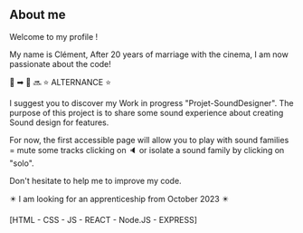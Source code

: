 ## About me
Welcome to my profile !

My name is Clément,
After 20 years of marriage with the cinema, I am now passionate about the code! 

&#127909; &#10145; &#127979;      &#128284;       &#11088; ALTERNANCE &#11088;

I suggest you to discover my Work in progress "Projet-SoundDesigner". 
The purpose of this project is to share some sound experience about creating Sound design for features. 

For now, the first accessible page will allow you to play with sound families = mute some tracks clicking on &#128264; or isolate a sound family by clicking on "solo".

Don't hesitate to help me to improve my code.

:eight_pointed_black_star: I am looking for an apprenticeship from October 2023 :eight_pointed_black_star:

[HTML - CSS - JS - REACT - Node.JS - EXPRESS]
